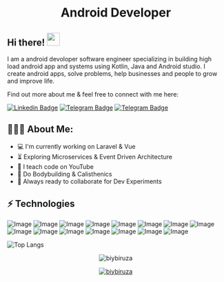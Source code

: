 <h1 align="center">Android Developer</h1>

## Hi there! <img src="https://raw.githubusercontent.com/aemmadi/aemmadi/master/wave.gif" width="30px">

I am a android devoloper software engineer specializing in building high load android app and systems using Kotlin, Java and Android studio. I create android apps, solve problems, help businesses and people to grow and improve life. </br>

Find out more about me & feel free to connect with me here:

[![Linkedin Badge](https://img.shields.io/badge/-Biybiruza-blue?style=flat-square&logo=Linkedin&logoColor=white&link=https://www.linkedin.com/in/biybiruzaibashova/)](https://www.linkedin.com/in/biybiruzaibashova/) 
[![Telegram Badge](https://img.shields.io/badge/@ibashova-2CA5E0?style=flat-square&logo=telegram&logoColor=white&link=https://t.me/ibashova)](https://t.me/ibashova) 
[![Telegram Badge](https://img.shields.io/badge/@BibiAndroidDevoloper-2CA5E0?style=flat-square&logo=telegram&logoColor=white&link=https://t.me/BibiDeveloper)](https://t.me/BibiDeveloper)

<h2 align="left">👨🏻‍💻 About Me:</h2>

- :computer: I'm currently working on Laravel & Vue
- :hourglass_flowing_sand:  Exploring Microservices & Event Driven Architecture
- :triangular_flag_on_post: I teach code on YouTube
- :muscle: Do Bodybuilding & Calisthenics
- :rocket: Always ready to collaborate for Dev Experiments

## ⚡ Technologies
![Image](https://img.shields.io/badge/SQLite-07405E?style=for-the-badge&logo=sqlite&logoColor=white)
![Image](https://img.shields.io/badge/Git-F05032?style=for-the-badge&logo=git&logoColor=white)
![Image](https://img.shields.io/badge/Figma-F24E1E?style=for-the-badge&logo=figma&logoColor=white)
![Image](https://img.shields.io/badge/Canva-%2300C4CC.svg?&style=for-the-badge&logo=Canva&logoColor=white)
![Image](https://img.shields.io/badge/firebase-ffca28?style=for-the-badge&logo=firebase&logoColor=black)
![Image](https://img.shields.io/badge/GitHub%20Pages-222222?style=for-the-badge&logo=GitHub%20Pages&logoColor=white)
![Image](https://img.shields.io/badge/material%20design-757575?style=for-the-badge&logo=material%20design&logoColor=white)
![Image](https://img.shields.io/badge/Postman-FF6C37?style=for-the-badge&logo=Postman&logoColor=white)
![Image](https://img.shields.io/badge/Zoom-2D8CFF?style=for-the-badge&logo=zoom&logoColor=white)
![Image](https://img.shields.io/badge/Android_Studio-3DDC84?style=for-the-badge&logo=android-studio&logoColor=white)
![Image](https://img.shields.io/badge/Kotlin-0095D5?&style=for-the-badge&logo=kotlin&logoColor=white)
![Image](https://img.shields.io/badge/GitHub-100000?style=for-the-badge&logo=github&logoColor=white)
![Image](https://img.shields.io/badge/-LeetCode-FFA116?style=for-the-badge&logo=LeetCode&logoColor=black)
![Image](https://img.shields.io/badge/Canva-%2300C4CC.svg?&style=for-the-badge&logo=Canva&logoColor=white)
![Image](https://img.shields.io/badge/Adobe%20XD-470137?style=for-the-badge&logo=Adobe%20XD&logoColor=#FF61F6)

![Top Langs](https://github-readme-stats.vercel.app/api/top-langs/?username=biybiruza&layout=compact&theme=light&hide_border=true)

<p align="center"><img src="https://github-readme-stats.vercel.app/api?username=biybiruza&show_icons=true&theme=default#gh-light-mode-only" alt="biybiruza"/>

<p align="center"> <a href="https://github.com/ryo-ma/github-profile-trophy"><img src="https://github-profile-trophy.vercel.app/?username=biybiruza&theme=onestar&row=1&margin-w=15&margin-h=15&no-bg=true" alt="biybiruza" /></a> </p>
